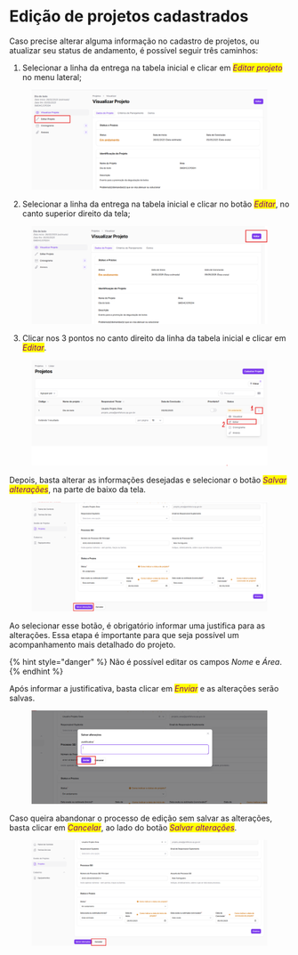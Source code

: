 # Edição de projetos cadastrados

Caso precise alterar alguma informação no cadastro de projetos, ou atualizar seu status de andamento, é possível seguir três caminhos:&#x20;

1. Selecionar a linha da entrega na tabela inicial e clicar em _<mark style="color:purple;">Editar projeto</mark>_ no menu lateral;&#x20;

<figure><img src="../../../.gitbook/assets/image.png" alt=""><figcaption></figcaption></figure>

2. Selecionar a linha da entrega na tabela inicial e clicar no botão _<mark style="color:purple;">Editar</mark>_, no canto superior direito da tela;&#x20;

<figure><img src="../../../.gitbook/assets/image (3).png" alt=""><figcaption></figcaption></figure>

3. Clicar nos 3 pontos no canto direito da linha da tabela inicial e clicar em _<mark style="color:purple;">Editar</mark>_.&#x20;

<figure><img src="../../../.gitbook/assets/image (4).png" alt=""><figcaption></figcaption></figure>

Depois, basta alterar as informações desejadas e selecionar o botão _<mark style="color:purple;">Salvar alterações</mark>_, na parte de baixo da tela. &#x20;

<figure><img src="../../../.gitbook/assets/image (5).png" alt=""><figcaption></figcaption></figure>

Ao selecionar esse botão, é obrigatório informar uma justifica para as alterações. Essa etapa é importante para que seja possível um acompanhamento mais detalhado do projeto.&#x20;

{% hint style="danger" %}
Não é possível editar os campos _Nome_ e _Área_.&#x20;
{% endhint %}

Após informar a justificativa, basta clicar em _<mark style="color:purple;">Enviar</mark>_ e as alterações serão salvas.&#x20;

<figure><img src="../../../.gitbook/assets/image (7).png" alt=""><figcaption></figcaption></figure>

Caso queira abandonar o processo de edição sem salvar as alterações, basta clicar em _<mark style="color:purple;">Cancelar</mark>_, ao lado do botão _<mark style="color:purple;">Salvar alterações</mark>_.&#x20;

<figure><img src="../../../.gitbook/assets/image (8).png" alt=""><figcaption></figcaption></figure>
